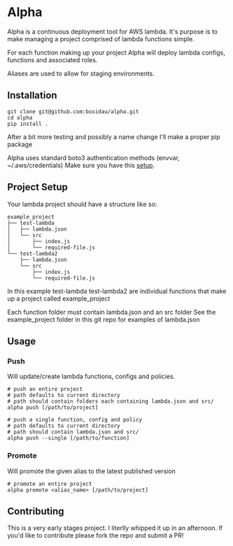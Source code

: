 # Alpha

Alpha is a continuous deployment tool for AWS lambda. It's purpose is to make managing a project comprised of lambda functions simple.

For each function making up your project Alpha will deploy lambda configs, functions and associated roles.

Aliases are used to allow for staging environments.

## Installation
```
git clone git@github.com:boxidau/alpha.git
cd alpha
pip install .
```

After a bit more testing and possibly a name change I'll make a proper pip package

Alpha uses standard boto3 authentication methods (envvar, ~/.aws/credentials) Make sure you have this [setup](http://boto3.readthedocs.org/en/latest/guide/configuration.html).


## Project Setup

Your lambda project should have a structure like so:
```
example_project
├── test-lambda
│   ├── lambda.json
│   └── src
│       ├── index.js
│       └── required-file.js
└── test-lambda2
    ├── lambda.json
    └── src
        ├── index.js
        └── required-file.js
```

In this example test-lambda test-lambda2 are individual functions that make up a project called example_project

Each function folder must contain lambda.json and an src folder
See the example_project folder in this git repo for examples of lambda.json

## Usage

### Push

Will update/create lambda functions, configs and policies.

```
# push an entire project
# path defaults to current directory
# path should contain folders each containing lambda.json and src/
alpha push [/path/to/project]

# push a single function, config and policy
# path defaults to current directory
# path should contain lambda.json and src/
alpha push --single [/path/to/function]
```

### Promote

Will promote the given alias to the latest published version

```
# promote an entire project
alpha promote <alias_name> [/path/to/project]
```

## Contributing
This is a very early stages project. I literlly whipped it up in an afternoon.
If you'd like to contribute please fork the repo and submit a PR!

